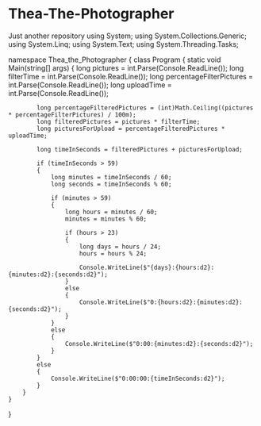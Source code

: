 # Thea-The-Photographer
Just another repository
using System;
using System.Collections.Generic;
using System.Linq;
using System.Text;
using System.Threading.Tasks;

namespace Thea_the_Photographer
{
    class Program
    {
        static void Main(string[] args)
        {
            long pictures = int.Parse(Console.ReadLine());
            long filterTime = int.Parse(Console.ReadLine());
            long percentageFilterPictures = int.Parse(Console.ReadLine());
            long uploadTime = int.Parse(Console.ReadLine());

            long percentageFilteredPictures = (int)Math.Ceiling((pictures * percentageFilterPictures) / 100m);
            long filteredPictures = pictures * filterTime;
            long picturesForUpload = percentageFilteredPictures * uploadTime;

            long timeInSeconds = filteredPictures + picturesForUpload;

            if (timeInSeconds > 59)
            {
                long minutes = timeInSeconds / 60;
                long seconds = timeInSeconds % 60;

                if (minutes > 59)
                {
                    long hours = minutes / 60;
                    minutes = minutes % 60;

                    if (hours > 23)
                    {
                        long days = hours / 24;
                        hours = hours % 24;

                        Console.WriteLine($"{days}:{hours:d2}:{minutes:d2}:{seconds:d2}");
                    }
                    else
                    {
                        Console.WriteLine($"0:{hours:d2}:{minutes:d2}:{seconds:d2}");
                    }
                }
                else
                {
                    Console.WriteLine($"0:00:{minutes:d2}:{seconds:d2}");
                }
            }
            else
            {
                Console.WriteLine($"0:00:00:{timeInSeconds:d2}");
            }
        }
    }
}
